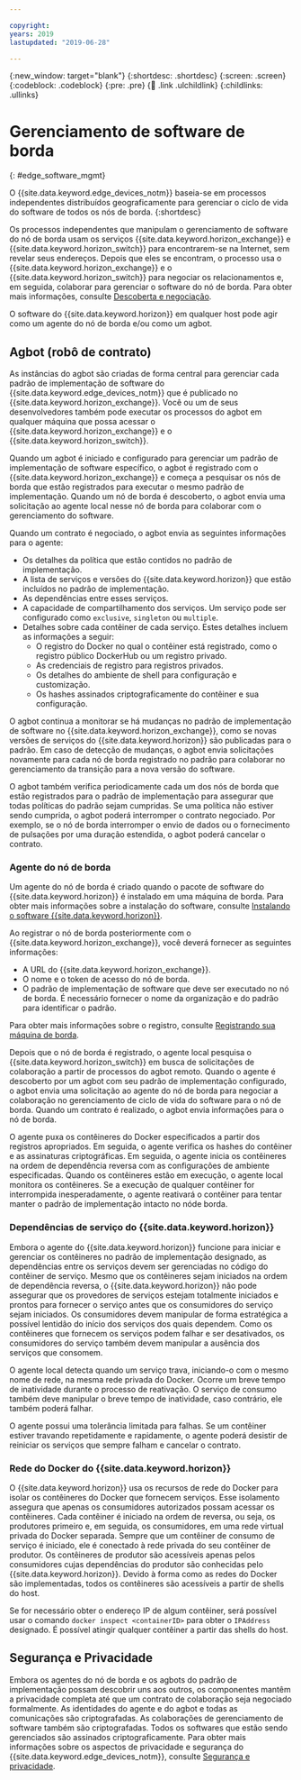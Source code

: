 ```yaml
---

copyright:
years: 2019
lastupdated: "2019-06-28"

---
```


{:new_window: target="blank"}
{:shortdesc: .shortdesc}
{:screen: .screen}
{:codeblock: .codeblock}
{:pre: .pre}
{:child: .link .ulchildlink}
{:childlinks: .ullinks}

# Gerenciamento de software de borda
{: #edge_software_mgmt}

O {{site.data.keyword.edge_devices_notm}} baseia-se em processos independentes distribuídos geograficamente para gerenciar o ciclo de vida do software de todos os nós de borda.
{:shortdesc}

Os processos independentes que manipulam o gerenciamento de software do nó de borda usam os serviços {{site.data.keyword.horizon_exchange}} e {{site.data.keyword.horizon_switch}} para encontrarem-se na Internet, sem revelar seus endereços. Depois que eles se encontram, o processo usa o {{site.data.keyword.horizon_exchange}} e o {{site.data.keyword.horizon_switch}} para negociar os relacionamentos e, em seguida, colaborar para gerenciar o software do nó de borda. Para obter mais informações, consulte [Descoberta e negociação](discovery_negotiation.md).

O software do {{site.data.keyword.horizon}} em qualquer host pode agir como um agente do nó de borda e/ou como um agbot.

## Agbot (robô de contrato)

As instâncias do agbot são criadas de forma central para gerenciar cada padrão de implementação de software do {{site.data.keyword.edge_devices_notm}} que é publicado no {{site.data.keyword.horizon_exchange}}. Você ou um de seus desenvolvedores também pode executar os processos do agbot em qualquer máquina que possa acessar o {{site.data.keyword.horizon_exchange}} e o {{site.data.keyword.horizon_switch}}.

Quando um agbot é iniciado e configurado para gerenciar um padrão de implementação de software específico, o agbot é registrado com o {{site.data.keyword.horizon_exchange}} e começa a pesquisar os nós de borda que estão registrados para executar o mesmo padrão de implementação. Quando um nó de borda é descoberto, o agbot envia uma solicitação ao agente local nesse nó de borda para colaborar com o gerenciamento do software.

Quando um contrato é negociado, o agbot envia as seguintes informações para o agente:

* Os detalhes da política que estão contidos no padrão de implementação.
* A lista de serviços e versões do {{site.data.keyword.horizon}} que estão incluídos no padrão de implementação.
* As dependências entre esses serviços.
* A capacidade de compartilhamento dos serviços. Um serviço pode ser configurado como `exclusive`, `singleton` ou `multiple`.
* Detalhes sobre cada contêiner de cada serviço. Estes detalhes incluem as informações a seguir: 
  * O registro do Docker no qual o contêiner está registrado, como o registro público DockerHub ou um registro privado.
  * As credenciais de registro para registros privados.
  * Os detalhes do ambiente de shell para configuração e customização.
  * Os hashes assinados criptograficamente do contêiner e sua configuração.

O agbot continua a monitorar se há mudanças no padrão de implementação de software no {{site.data.keyword.horizon_exchange}}, como se novas versões de serviços do {{site.data.keyword.horizon}} são publicadas para o padrão. Em caso de detecção de mudanças, o agbot envia solicitações novamente para cada nó de borda registrado no padrão para colaborar no gerenciamento da transição para a nova versão do software.

O agbot também verifica periodicamente cada um dos nós de borda que estão registrados para o padrão de implementação para assegurar que todas políticas do padrão sejam cumpridas. Se uma política não estiver sendo cumprida, o agbot poderá interromper o contrato negociado. Por exemplo, se o nó de borda interromper o envio de dados ou o fornecimento de pulsações por uma duração estendida, o agbot poderá cancelar o contrato.  

### Agente do nó de borda

Um agente do nó de borda é criado quando o pacote de software do {{site.data.keyword.horizon}} é instalado em uma máquina de borda. Para obter mais informações sobre a
instalação do software, consulte [Instalando o software {{site.data.keyword.horizon}}](../installing/adding_devices.md).

Ao registrar o nó de borda posteriormente com o {{site.data.keyword.horizon_exchange}}, você deverá fornecer as seguintes informações:

* A URL do {{site.data.keyword.horizon_exchange}}.
* O nome e o token de acesso do nó de borda.
* O padrão de implementação de software que deve ser executado no nó de borda. É necessário fornecer o nome da organização e do padrão para identificar o padrão.

Para obter mais informações sobre o registro, consulte
[Registrando sua máquina de borda](../installing/registration.md).

Depois que o nó de borda é registrado, o agente local pesquisa o {{site.data.keyword.horizon_switch}} em busca de solicitações de colaboração a partir de processos do agbot remoto. Quando o agente é descoberto por um agbot com seu padrão de implementação configurado, o agbot envia uma solicitação ao agente do nó de borda para negociar a colaboração no gerenciamento de ciclo de vida do software para o nó de borda. Quando um contrato é realizado, o agbot envia informações para o nó de borda.

O agente puxa os contêineres do Docker especificados a partir dos registros apropriados. Em seguida, o agente verifica os hashes do contêiner e as assinaturas criptográficas. Em seguida, o agente inicia os contêineres na ordem de dependência reversa com as configurações de ambiente especificadas. Quando os contêineres estão em execução, o agente local monitora os contêineres. Se a execução de qualquer contêiner for interrompida inesperadamente, o agente reativará o contêiner para tentar manter o padrão de implementação intacto no nóde borda.

### Dependências de serviço do {{site.data.keyword.horizon}}

Embora o agente do {{site.data.keyword.horizon}} funcione para iniciar e gerenciar os contêineres no padrão de implementação designado, as dependências entre os serviços devem ser gerenciadas no código do contêiner de serviço. Mesmo que os contêineres sejam iniciados na ordem de dependência reversa, o {{site.data.keyword.horizon}} não pode assegurar que os provedores de serviços estejam totalmente iniciados e prontos para fornecer o serviço antes que os consumidores do serviço sejam iniciados. Os consumidores devem manipular de forma estratégica a possível lentidão do início dos serviços dos quais dependem. Como os contêineres que fornecem os serviços podem falhar e ser desativados, os consumidores do serviço também devem manipular a ausência dos serviços que consomem. 

O agente local detecta quando um serviço trava, iniciando-o com o mesmo nome de rede, na mesma rede privada do Docker. Ocorre um breve tempo de inatividade durante o processo de reativação. O serviço de consumo também deve manipular o breve tempo de inatividade, caso contrário, ele também poderá falhar.

O agente possui uma tolerância limitada para falhas. Se um contêiner estiver travando repetidamente e rapidamente, o agente poderá desistir de reiniciar os serviços que sempre falham e cancelar o contrato.

### Rede do Docker do {{site.data.keyword.horizon}}

O {{site.data.keyword.horizon}} usa os recursos de rede do Docker para isolar os contêineres do Docker que fornecem serviços. Esse isolamento assegura que apenas os consumidores autorizados possam acessar os contêineres. Cada contêiner é iniciado na ordem de  reversa, ou seja, os produtores primeiro e, em seguida, os consumidores, em uma rede virtual privada do Docker separada. Sempre que um contêiner de consumo de serviço é iniciado, ele é conectado à rede privada do seu contêiner de produtor. Os contêineres de produtor são acessíveis apenas pelos consumidores cujas dependências do produtor são conhecidas pelo {{site.data.keyword.horizon}}. Devido à forma como as redes do Docker são implementadas, todos os contêineres são acessíveis a partir de shells do host. 

Se for necessário obter o endereço IP de algum contêiner, será possível usar o comando `docker inspect <containerID>` para obter o `IPAddress` designado. É possível atingir qualquer contêiner a partir das shells do host.

## Segurança e Privacidade

Embora os agentes do nó de borda e os agbots do padrão de implementação possam descobrir uns aos outros, os componentes mantêm a privacidade completa até que um contrato de colaboração seja negociado formalmente. As identidades do agente e do agbot e todas as comunicações são criptografadas. As colaborações de gerenciamento de software também são criptografadas. Todos os softwares que estão sendo gerenciados são assinados criptograficamente. Para obter mais
informações sobre os aspectos de privacidade e segurança do
{{site.data.keyword.edge_devices_notm}}, consulte
[Segurança e privacidade](../user_management/security_privacy.md).
